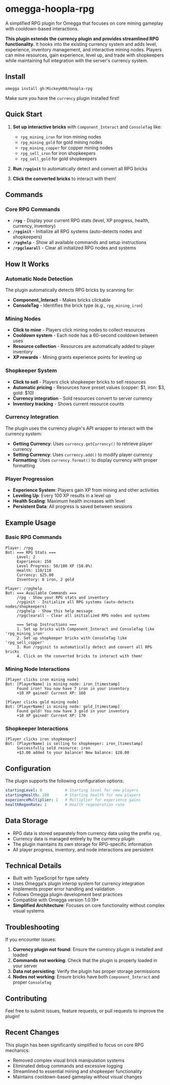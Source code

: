 # omegga-hoopla-rpg

A simplified RPG plugin for Omegga that focuses on core mining gameplay with cooldown-based interactions.

**This plugin extends the currency plugin and provides streamlined RPG functionality.**
It hooks into the existing currency system and adds level, experience, inventory management, and interactive mining nodes.
Players can mine resources, gain experience, level up, and trade with shopkeepers while maintaining
full integration with the server's currency system.

## Install

`omegga install gh:MickeyH98/hoopla-rpg`

Make sure you have the `currency` plugin installed first!

## Quick Start

1. **Set up interactive bricks** with `Component_Interact` and `ConsoleTag` like:
   - `rpg_mining_iron` for iron mining nodes
   - `rpg_mining_gold` for gold mining nodes  
   - `rpg_mining_copper` for copper mining nodes
   - `rpg_sell_iron` for iron shopkeepers
   - `rpg_sell_gold` for gold shopkeepers

2. **Run `/rpginit`** to automatically detect and convert all RPG bricks

3. **Click the converted bricks** to interact with them!

## Commands

### Core RPG Commands

- **`/rpg`** - Display your current RPG stats (level, XP progress, health, currency, inventory)
- **`/rpginit`** - Initialize all RPG systems (auto-detects nodes and shopkeepers)
- **`/rpghelp`** - Show all available commands and setup instructions
- **`/rpgclearall`** - Clear all initialized RPG nodes and systems

## How It Works

### Automatic Node Detection

The plugin automatically detects RPG bricks by scanning for:
- **Component_Interact** - Makes bricks clickable
- **ConsoleTag** - Identifies the brick type (e.g., `rpg_mining_iron`)

### Mining Nodes

- **Click to mine** - Players click mining nodes to collect resources
- **Cooldown system** - Each node has a 60-second cooldown between uses
- **Resource collection** - Resources are automatically added to player inventory
- **XP rewards** - Mining grants experience points for leveling up

### Shopkeeper System

- **Click to sell** - Players click shopkeeper bricks to sell resources
- **Automatic pricing** - Resources have preset values (copper: $1, iron: $3, gold: $10)
- **Currency integration** - Sold resources convert to server currency
- **Inventory tracking** - Shows current resource counts

### Currency Integration

The plugin uses the currency plugin's API wrapper to interact with the currency system:
- **Getting Currency**: Uses `currency.getCurrency()` to retrieve player currency
- **Setting Currency**: Uses `currency.add()` to modify player currency
- **Formatting**: Uses `currency.format()` to display currency with proper formatting

### Player Progression

- **Experience System**: Players gain XP from mining and other activities
- **Leveling Up**: Every 100 XP results in a level up
- **Health Scaling**: Maximum health increases with level
- **Persistent Data**: All progress is saved between sessions

## Example Usage

### Basic RPG Commands

```
Player: /rpg
Bot: === RPG Stats ===
     Level: 2
     Experience: 150
     Level Progress: 50/100 XP (50.0%)
     Health: 110/110
     Currency: $25.00
     Inventory: 6 iron, 2 gold

Player: /rpghelp
Bot: === Available Commands ===
     /rpg - Show your RPG stats and inventory
     /rpginit - Initialize all RPG systems (auto-detects nodes/shopkeepers)
     /rpghelp - Show this help message
     /rpgclearall - Clear all initialized RPG nodes and systems

     === Setup Instructions ===
     1. Set up bricks with Component_Interact and ConsoleTag like 'rpg_mining_iron'
     2. Set up shopkeeper bricks with ConsoleTag like 'rpg_sell_copper'
     3. Run /rpginit to automatically detect and convert all RPG bricks
     4. Click on the converted bricks to interact with them!
```

### Mining Node Interactions

```
[Player clicks iron mining node]
Bot: [PlayerName] is mining node: iron_[timestamp]
     Found iron! You now have 7 iron in your inventory
     +10 XP gained! Current XP: 160

[Player clicks gold mining node]
Bot: [PlayerName] is mining node: gold_[timestamp]
     Found gold! You now have 3 gold in your inventory
     +10 XP gained! Current XP: 170
```

### Shopkeeper Interactions

```
[Player clicks iron shopkeeper]
Bot: [PlayerName] is selling to shopkeeper: iron_[timestamp]
     Successfully sold resource: iron
     +$3.00 added to your balance! New balance: $28.00
```

## Configuration

The plugin supports the following configuration options:

```yaml
startingLevel: 0          # Starting level for new players
startingHealth: 100       # Starting health for new players
experienceMultiplier: 1   # Multiplier for experience gains
healthRegenRate: 1        # Health regeneration rate
```

## Data Storage

- RPG data is stored separately from currency data using the prefix `rpg_`
- Currency data is managed entirely by the currency plugin
- The plugin maintains its own storage for RPG-specific information
- All player progress, inventory, and node interactions are persistent

## Technical Details

- Built with TypeScript for type safety
- Uses Omegga's plugin interop system for currency integration
- Implements proper error handling and validation
- Follows Omegga plugin development best practices
- Compatible with Omegga version 1.0.19+
- **Simplified Architecture**: Focuses on core functionality without complex visual systems

## Troubleshooting

If you encounter issues:

1. **Currency plugin not found**: Ensure the currency plugin is installed and loaded
2. **Commands not working**: Check that the plugin is properly loaded in your server
3. **Data not persisting**: Verify the plugin has proper storage permissions
4. **Nodes not working**: Ensure bricks have both `Component_Interact` and proper `ConsoleTag`

## Contributing

Feel free to submit issues, feature requests, or pull requests to improve the plugin!

## Recent Changes

This plugin has been significantly simplified to focus on core RPG mechanics:
- Removed complex visual brick manipulation systems
- Eliminated debug commands and excessive logging
- Streamlined to essential mining and shopkeeper functionality
- Maintains cooldown-based gameplay without visual changes
